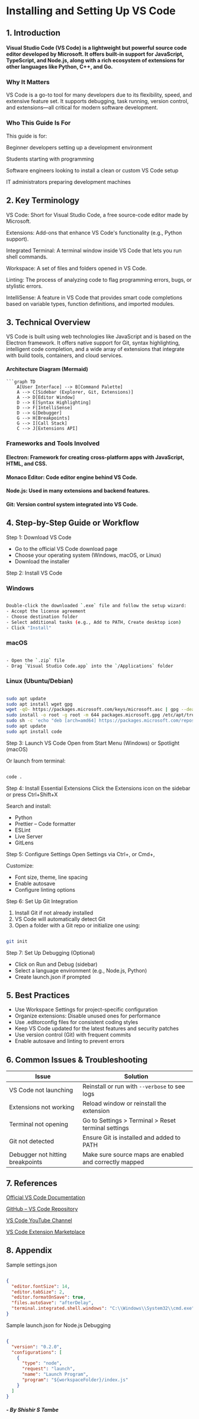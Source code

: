 # Installing and Setting Up VS Code
## 1. Introduction
#### Visual Studio Code (VS Code) is a lightweight but powerful source code editor developed by Microsoft. It offers built-in support for JavaScript, TypeScript, and Node.js, along with a rich ecosystem of extensions for other languages like Python, C++, and Go.

### Why It Matters
VS Code is a go-to tool for many developers due to its flexibility, speed, and extensive feature set. It supports debugging, task running, version control, and extensions—all critical for modern software development.

### Who This Guide Is For
This guide is for:

Beginner developers setting up a development environment

Students starting with programming

Software engineers looking to install a clean or custom VS Code setup

IT administrators preparing development machines

## 2. Key Terminology
VS Code: Short for Visual Studio Code, a free source-code editor made by Microsoft.

Extensions: Add-ons that enhance VS Code's functionality (e.g., Python support).

Integrated Terminal: A terminal window inside VS Code that lets you run shell commands.

Workspace: A set of files and folders opened in VS Code.

Linting: The process of analyzing code to flag programming errors, bugs, or stylistic errors.

IntelliSense: A feature in VS Code that provides smart code completions based on variable types, function definitions, and imported modules.

## 3. Technical Overview
VS Code is built using web technologies like JavaScript and is based on the Electron framework. It offers native support for Git, syntax highlighting, intelligent code completion, and a wide array of extensions that integrate with build tools, containers, and cloud services.

#### Architecture Diagram (Mermaid)
```mermaid
```graph TD
    A[User Interface] --> B[Command Palette]
    A --> C[Sidebar (Explorer, Git, Extensions)]
    A --> D[Editor Window]
    D --> E[Syntax Highlighting]
    D --> F[IntelliSense]
    D --> G[Debugger]
    G --> H[Breakpoints]
    G --> I[Call Stack]
    C --> J[Extensions API]
```

### Frameworks and Tools Involved
#### Electron: Framework for creating cross-platform apps with JavaScript, HTML, and CSS.

#### Monaco Editor: Code editor engine behind VS Code.

#### Node.js: Used in many extensions and backend features.

#### Git: Version control system integrated into VS Code.

## 4. Step-by-Step Guide or Workflow
Step 1: Download VS Code
* Go to the official VS Code download page
* Choose your operating system (Windows, macOS, or Linux)
* Download the installer

Step 2: Install VS Code
### Windows
```bash

Double-click the downloaded `.exe` file and follow the setup wizard:
- Accept the license agreement
- Choose destination folder
- Select additional tasks (e.g., Add to PATH, Create desktop icon)
- Click "Install"
```
### macOS
```bash

- Open the `.zip` file
- Drag `Visual Studio Code.app` into the `/Applications` folder
```

### Linux (Ubuntu/Debian)
```bash

sudo apt update
sudo apt install wget gpg
wget -qO- https://packages.microsoft.com/keys/microsoft.asc | gpg --dearmor > packages.microsoft.gpg
sudo install -o root -g root -m 644 packages.microsoft.gpg /etc/apt/trusted.gpg.d/
sudo sh -c 'echo "deb [arch=amd64] https://packages.microsoft.com/repos/vscode stable main" > /etc/apt/sources.list.d/vscode.list'
sudo apt update
sudo apt install code
```

Step 3: Launch VS Code
Open from Start Menu (Windows) or Spotlight (macOS)

Or launch from terminal:

```bash

code .
```
Step 4: Install Essential Extensions
Click the Extensions icon on the sidebar or press Ctrl+Shift+X

Search and install:

* Python
* Prettier – Code formatter
* ESLint
* Live Server
* GitLens

Step 5: Configure Settings
Open Settings via Ctrl+, or Cmd+,

Customize:

* Font size, theme, line spacing
* Enable autosave
* Configure linting options

Step 6: Set Up Git Integration
1. Install Git if not already installed
2. VS Code will automatically detect Git
3. Open a folder with a Git repo or initialize one using:

```bash

git init
```
Step 7: Set Up Debugging (Optional)

* Click on Run and Debug (sidebar)
* Select a language environment (e.g., Node.js, Python)
* Create launch.json if prompted

## 5. Best Practices
* Use Workspace Settings for project-specific configuration
* Organize extensions: Disable unused ones for performance
* Use .editorconfig files for consistent coding styles
* Keep VS Code updated for the latest features and security patches
* Use version control (Git) with frequent commits
* Enable autosave and linting to prevent errors

## 6. Common Issues & Troubleshooting
| Issue                            | Solution                                               |
|----------------------------------|--------------------------------------------------------|
| VS Code not launching            | Reinstall or run with `--verbose` to see logs          |
| Extensions not working           | Reload window or reinstall the extension               |
| Terminal not opening             | Go to Settings > Terminal > Reset terminal settings    |
| Git not detected                 | Ensure Git is installed and added to PATH              |
| Debugger not hitting breakpoints | Make sure source maps are enabled and correctly mapped |



## 7. References

[Official VS Code Documentation](https://code.visualstudio.com/docs)

[GitHub – VS Code Repository](https://github.com/microsoft/vscode)

[VS Code YouTube Channel](https://www.youtube.com/c/Code)

[VS Code Extension Marketplace](https://marketplace.visualstudio.com/vscode)

## 8. Appendix
Sample settings.json
```json

{
  "editor.fontSize": 14,
  "editor.tabSize": 2,
  "editor.formatOnSave": true,
  "files.autoSave": "afterDelay",
  "terminal.integrated.shell.windows": "C:\\Windows\\System32\\cmd.exe"
}
```
Sample launch.json for Node.js Debugging
```json

{
  "version": "0.2.0",
  "configurations": [
    {
      "type": "node",
      "request": "launch",
      "name": "Launch Program",
      "program": "${workspaceFolder}/index.js"
    }
  ]
}
```

##### - By Shishir S Tambe